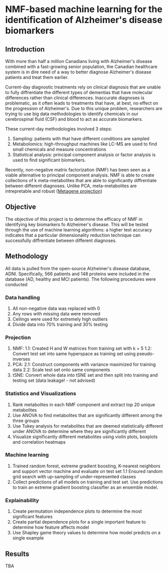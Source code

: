 # NMF-based machine learning for the identification of Alzheimer's disease biomarkers

## Introduction
With more than half a million Canadians living with Alzheimer's disease combined with a fast-growing senior population, the Canadian healthcare system is in dire need of a way to better diagnose Alzheimer's disease patients and treat them earlier. 

Current-day diagnostic treatments rely on clinical diagnosis that are unable to fully diffrentiate the different types of dementias that have molecular differences rather than clinical differences. Inaccurate diagnoses is problematic, as it often leads to treatments that have, at best, no effect on the progression of Alzheimer's. Due to this unique problem, researchers are trying to use big data methodologies to identify chemicals in our cerebrospinal fluid (CSF) and blood to act as accurate biomarkers. 

These current-day methodologies involved 3 steps:
1. Sampling: patients with that have different conditions are sampled
2. Metabolomics: high-throughput machines like LC-MS are used to find small chemicals and measure concentrations
3. Statistical analysis: principal component analysis or factor analysis is used to find significant biomarkers.

Recently, non-negative matrix factorization (NMF) has been seen as a viable alternative to principal component analysis. NMF is able to create collections of k meta-metabolites that are able to significantly diffrentiate between different diagnoses. Unlike PCA, meta-metabolites are intrepretable and robust ([Metagene projection](https://www.pnas.org/content/101/12/4164))

## Objective
The objective of this project is to determine the efficacy of NMF in identifying key biomarkers fo Alzheimer's disease. This will be tested through the use of machine learning algorithms: a higher test accuracy indicates that a particular dimensionality reduction technique can successfully diffrentiate between different diagnoses. 

## Methodology
All data is pulled from the open-source Alzheimer's disease database, ADNI. Specifically,  566 patients and 148 proteins were included in the database (AD, healthy and MCI patients). The following procedures were conducted

### Data handling
1. All non-negative data was replaced with 0
2. Any rows with missing data were removed
3. Ceilings were used for extremely high outliers
4. Divide data into 70% training and 30% testing

### Projection
1. NMF:
    1.1: Created H and W matrices from training set with k = 5
    1.2: Convert test set into same hyperspace as training set using pseudo-inverses
2. PCA:
    2.1: Construct components with variance maximized for training data
    2.2: Scale test set onto same components
3. tSNE: Convert whole data into tSNE set and then split into training and testing set (data leakage! - not advised)

### Statistics and Visualizations
1. Rank metabolites in each NMF component and extract top 20 unique metabolites
2. Use ANOVA to find metabolites that are significantly different among the three groups
3. Use Tukey analysis for metabolites that are deemed statistically different under ANOVA to determine where they are significantly different
4. Visualize significantly different metabolites using violin plots, boxplots and correlation heatmaps

### Machine learning
1. Trained random forest, extreme gradient boosting, K-nearest neighbors and support vector machine and evaluate on test set
   1.1 Ensured random grid search with up-sampling of under-represented classes
2. Collect predictions of all models on training and test set. Use predictions to train an extreme gradient boosting classifier as an ensemble model.

### Explainability
1. Create permutation independence plots to determine the most significant features
2. Create partial dependence plots for a single important feature to determine how feature affects model
3. Use Shapley game theory values to determine how model predicts on a single example

## Results
TBA
